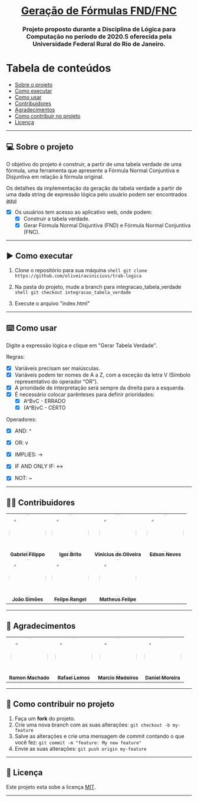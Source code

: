 <h1 align="center">
     <a href="#" > Geração de Fórmulas FND/FNC </a>
</h1>
<h3 align="center">
    Projeto proposto durante a Disciplina de Lógica para Computação no período de 2020.5 oferecida pela Universidade Federal Rural do Rio de Janeiro.
</h3>

Tabela de conteúdos
=================
<!--ts-->
   * [Sobre o projeto](#-sobre-o-projeto)
   * [Como executar](#%EF%B8%8F-como-executar)
   * [Como usar](#%EF%B8%8F-como-usar)
   * [Contribuidores](#-contribuidores)
   * [Agradecimentos](#-agradecimentos)
   * [Como contribuir no projeto](#-como-contribuir-no-projeto)
   * [Licença](#user-content--licença)
<!--te-->

---

## 💻 Sobre o projeto

O objetivo do projeto é construir, a partir de uma tabela verdade de uma fórmula, uma ferramenta que apresente a Fórmula Normal Conjuntiva e Disjuntiva em relação à fórmula original.<br>

Os detalhes da implementação da geração da tabela verdade a partir de uma dada string de expressão lógica pelo usuário podem ser encontrados <a href="https://github.com/RamonMachado/truthTableGenerator">aqui</a>

- [x] Os usuários tem acesso ao aplicativo web, onde podem:
   - [x] Construir a tabela verdade.
   - [x] Gerar Fórmula Normal Disjuntiva (FND) e Fórmula Normal Conjuntiva (FNC).

---

## ▶️ Como executar

1. Clone o repositório para sua máquina
`shell
git clone https://github.com/oliveiraviniciuss/trab-logica
`

2. Na pasta do projeto, mude a branch para integracao_tabela_verdade
`shell
git checkout integracao_tabela_verdade
`

3. Execute o arquivo "index.html"

---

## ⌨️ Como usar
Digite a expressão lógica e clique em "Gerar Tabela Verdade".

Regras:
- [x] Variáveis precisam ser maiúsculas.
- [x] Variáveis podem ter nomes de A a Z, com a exceção da letra V (Símbolo representativo do operador “OR”).
- [x] A prioridade de interpretação será sempre da direita para a esquerda.
- [x] É necessário colocar parênteses para definir prioridades:
  - [x] A^BvC - ERRADO
  - [x] (A^B)vC - CERTO
  
Operadores:
- [x] AND: ^
- [x] OR: v
- [x] IMPLIES: ->
- [x] IF AND ONLY IF: <->
- [x] NOT: ~


---

## 👨‍💻 Contribuidores

<table>
  <tr>
    <td align="center"><a href="https://github.com/Filippo43"><img style="border-radius: 50%;" src="https://avatars3.githubusercontent.com/u/19348989?s=400&u=8d154a906056aec4ebede087e49bd82380e78778&v=4" width="100px;" alt=""/><br /><sub><b>Gabriel Filippo</b></sub></a><br /></td>
    <td align="center"><a href="https://github.com/Igorbrito77"><img style="border-radius: 50%;" src="https://avatars1.githubusercontent.com/u/20285772?s=400&u=6559423386add50af6a61c5c8e4ac25e0a8ff8e1&v=4" width="100px;" alt=""/><br /><sub><b>Igor Brito</b></sub></a><br /></td>
    <td align="center"><a href="https://github.com/oliveiraviniciuss"><img style="border-radius: 50%;" src="https://avatars2.githubusercontent.com/u/42152790?s=400&u=5fc8a6a89bfd02510b4528b5af7022d157d0f3f0&v=4" width="100px;" alt=""/><br /><sub><b>Vinícius de Oliveira</b></sub></a><br /></td>
    <td align="center"><a href="https://github.com/edds018"><img style="border-radius: 50%;" src="https://avatars0.githubusercontent.com/u/20283003?s=400&u=24d9b354295b193681be1bcad171885858e43394&v=4" width="100px;" alt=""/><br /><sub><b>Edson Neves</b></sub></a><br /></td>   
  </tr>
  <tr>
    <td align="center"><a href="https://github.com/joaogs"><img style="border-radius: 50%;" src="https://avatars1.githubusercontent.com/u/25991168?s=400&u=917e61883c731388d423c3ab94b5256260d7a50d&v=4" width="100px;" alt=""/><br /><sub><b>João Simões</b></sub></a><br /></td>
    <td align="center"><a href="https://github.com/EoqLp"><img style="border-radius: 50%;" src="https://avatars2.githubusercontent.com/u/23413851?s=400&u=09cb131da4653d6e58a6885a99d1b239e84b8b3e&v=4" width="100px;" alt=""/><br /><sub><b>Felipe Rangel</b></sub></a><br /></td>
    <td align="center"><a href="https://github.com/Felcks"><img style="border-radius: 50%;" src="https://avatars0.githubusercontent.com/u/5620769?s=400&u=6e49ebf68e64115b6296912ab27a591b7b0a379e&v=4" width="100px;" alt=""/><br /><sub><b>Matheus Felipe</b></sub></a><br /></td>
    <td align="center"></td>   
  </tr>
</table>

---
## 👏 Agradecimentos

<table>
  <tr>
    <td align="center"><a href="https://github.com/RamonMachado"><img style="border-radius: 50%;" src="https://avatars3.githubusercontent.com/u/19560225?s=400&u=542ae0b0efdac0586a0687d7494830e15792b1e8&v=4" width="100px;" alt=""/><br /><sub><b>Ramon Machado</b></sub></a><br /></td>
    <td align="center"><a href="https://github.com/RafaelLDSX"><img style="border-radius: 50%;" src="https://avatars0.githubusercontent.com/u/19434605?s=400&u=d7263ba4290052d14259799a16b3b5f3f9120239&v=4" width="100px;" alt=""/><br /><sub><b>Rafael Lemos</b></sub></a><br /></td>
    <td align="center"><a href="https://github.com/MarcioMed07"><img style="border-radius: 50%;" src="https://avatars2.githubusercontent.com/u/19434598?s=400&u=95d1f8adf29dbbe1bd350392d1c376cb64985c07&v=4" width="100px;" alt=""/><br /><sub><b>Marcio Medeiros</b></sub></a><br /></td>
    <td align="center"><a href="https://github.com/D8989"><img style="border-radius: 50%;" src="https://avatars3.githubusercontent.com/u/20309537?s=400&u=f61691f100e912121ad9f651b4fe61e732046b1c&v=4" width="100px;" alt=""/><br /><sub><b>Daniel Moreira</b></sub></a><br /></td>   
  </tr>
 
</table>

---

## 💪 Como contribuir no projeto

1. Faça um **fork** do projeto.
2. Crie uma nova branch com as suas alterações: `git checkout -b my-feature`
3. Salve as alterações e crie uma mensagem de commit contando o que você fez: `git commit -m "feature: My new feature"`
4. Envie as suas alterações: `git push origin my-feature`

---

## 📝 Licença

Este projeto esta sobe a licença [MIT](./LICENSE).

---
